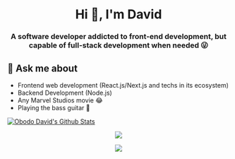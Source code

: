 <h1 align="center">Hi 👋, I'm David</h1>
<h3 align="center">A software developer addicted to front-end development, but capable of full-stack development when needed 😜</h3>

## 💬 Ask me about
- Frontend web development (React.js/Next.js and techs in its ecosystem)
- Backend Development (Node.js)
- Any Marvel Studios movie 😂
- Playing the bass guitar 🎸


[![Obodo David's Github Stats](https://activity-graph.herokuapp.com/graph?username=obododavid&bg_color=1c1917&color=ffffff&line=22c55e&point=ffffff&area_color=1c1917&area=true&hide_border=true&custom_title=My%20Commits%20Graph)](https://github.com/obododavid)


<p align="center" >
<a href="https://github-readme-stats.vercel.app/api?username=obododavid&count_private=true&show_icons=true&theme=merko"> 
    <img  src="https://github-readme-stats.vercel.app/api?username=obododavid&count_private=true&show_icons=true&theme=merko"/>
  </a>
</p>

<p align="center" >
<a href="https://github-readme-stats.vercel.app/api/top-langs/?username=obododavid&hide=TeX&layout=compact&theme=merko"> 
    <img  src="https://github-readme-stats.vercel.app/api/top-langs/?username=obododavid&hide=TeX&layout=compact&theme=merko"/>
  </a>
</p>



